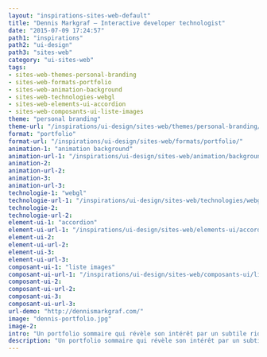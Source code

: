 ```yaml
---
layout: "inspirations-sites-web-default"
title: "Dennis Markgraf – Interactive developer technologist"
date: "2015-07-09 17:24:57"
path1: "inspirations"
path2: "ui-design"
path3: "sites-web"
category: "ui-sites-web"
tags:
- sites-web-themes-personal-branding
- sites-web-formats-portfolio
- sites-web-animation-background
- sites-web-technologies-webgl
- sites-web-elements-ui-accordion
- sites-web-composants-ui-liste-images
theme: "personal branding"
theme-url: "/inspirations/ui-design/sites-web/themes/personal-branding/"
format: "portfolio"
format-url: "/inspirations/ui-design/sites-web/formats/portfolio/"
animation-1: "animation background"
animation-url-1: "/inspirations/ui-design/sites-web/animation/background/"
animation-2:
animation-url-2:
animation-3:
animation-url-3:
technologie-1: "webgl"
technologie-url-1: "/inspirations/ui-design/sites-web/technologies/webgl/"
technologie-2:
technologie-url-2:
element-ui-1: "accordion"
element-ui-url-1: "/inspirations/ui-design/sites-web/elements-ui/accordion/"
element-ui-2:
element-ui-url-2:
element-ui-3:
element-ui-url-3:
composant-ui-1: "liste images"
composant-ui-url-1: "/inspirations/ui-design/sites-web/composants-ui/liste-images/"
composant-ui-2:
composant-ui-url-2:
composant-ui-3:
composant-ui-url-3:
url-demo: "http://dennismarkgraf.com/"
image: "dennis-portfolio.jpg"
image-2:
intro: "Un portfolio sommaire qui révèle son intérêt par un subtile rideau de fumée glissant sûr et autour des éléments du design. C'est fluide."
description: "Un portfolio sommaire qui révèle son intérêt par un subtile rideau de fumée glissant sûr et autour des éléments du design"
---
```


